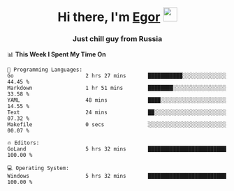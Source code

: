 
<h1 align="center">Hi there, I'm <a href="https://daniilshat.ru/" target="_blank">Egor</a> 
<img src="https://github.com/blackcater/blackcater/raw/main/images/Hi.gif" height="32"/></h1>
<h3 align="center">Just chill guy from Russia</h3>

<!--START_SECTION:waka-->
📊 **This Week I Spent My Time On** 

```text
💬 Programming Languages: 
Go                       2 hrs 27 mins       ███████████░░░░░░░░░░░░░░   44.45 % 
Markdown                 1 hr 51 mins        ████████░░░░░░░░░░░░░░░░░   33.58 % 
YAML                     48 mins             ████░░░░░░░░░░░░░░░░░░░░░   14.55 % 
Text                     24 mins             ██░░░░░░░░░░░░░░░░░░░░░░░   07.32 % 
Makefile                 0 secs              ░░░░░░░░░░░░░░░░░░░░░░░░░   00.07 % 

🔥 Editors: 
GoLand                   5 hrs 32 mins       █████████████████████████   100.00 % 

💻 Operating System: 
Windows                  5 hrs 32 mins       █████████████████████████   100.00 % 
```


<!--END_SECTION:waka-->
